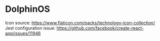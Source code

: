# DolphinOS

Icon source: https://www.flaticon.com/packs/technology-icon-collection/
Jest configuration issue: https://github.com/facebook/create-react-app/issues/11946 

